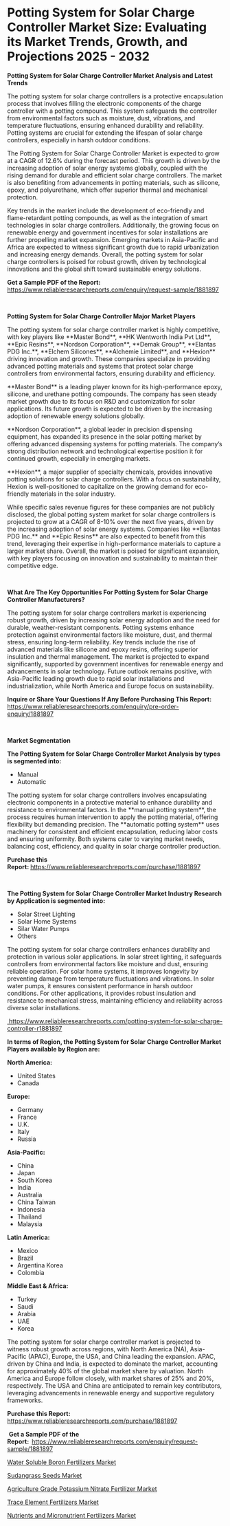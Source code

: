 <p><h1>Potting System for Solar Charge Controller Market Size: Evaluating its Market Trends, Growth, and Projections 2025 - 2032</h1></p><p><strong>Potting System for Solar Charge Controller Market Analysis and Latest Trends</strong></p>
<p><p>The potting system for solar charge controllers is a protective encapsulation process that involves filling the electronic components of the charge controller with a potting compound. This system safeguards the controller from environmental factors such as moisture, dust, vibrations, and temperature fluctuations, ensuring enhanced durability and reliability. Potting systems are crucial for extending the lifespan of solar charge controllers, especially in harsh outdoor conditions.</p><p>The Potting System for Solar Charge Controller Market is expected to grow at a CAGR of 12.6% during the forecast period. This growth is driven by the increasing adoption of solar energy systems globally, coupled with the rising demand for durable and efficient solar charge controllers. The market is also benefiting from advancements in potting materials, such as silicone, epoxy, and polyurethane, which offer superior thermal and mechanical protection.</p><p>Key trends in the market include the development of eco-friendly and flame-retardant potting compounds, as well as the integration of smart technologies in solar charge controllers. Additionally, the growing focus on renewable energy and government incentives for solar installations are further propelling market expansion. Emerging markets in Asia-Pacific and Africa are expected to witness significant growth due to rapid urbanization and increasing energy demands. Overall, the potting system for solar charge controllers is poised for robust growth, driven by technological innovations and the global shift toward sustainable energy solutions.</p></p>
<p><strong>Get a Sample PDF of the Report:&nbsp;</strong> <a href="https://www.reliableresearchreports.com/enquiry/request-sample/1881897?utm_campaign=9&utm_medium=2&utm_source=Github&utm_content=ia&utm_term=21012025&utm_id=potting-system-for-solar-charge-controller">https://www.reliableresearchreports.com/enquiry/request-sample/1881897</a></p>
<p>&nbsp;</p>
<p><strong>Potting System for Solar Charge Controller Major Market Players</strong></p>
<p><p>The potting system for solar charge controller market is highly competitive, with key players like **Master Bond**, **HK Wentworth India Pvt Ltd**, **Epic Resins**, **Nordson Corporation**, **Demak Group**, **Elantas PDG Inc.**, **Elchem Silicones**, **Alchemie Limited**, and **Hexion** driving innovation and growth. These companies specialize in providing advanced potting materials and systems that protect solar charge controllers from environmental factors, ensuring durability and efficiency.</p><p>**Master Bond** is a leading player known for its high-performance epoxy, silicone, and urethane potting compounds. The company has seen steady market growth due to its focus on R&D and customization for solar applications. Its future growth is expected to be driven by the increasing adoption of renewable energy solutions globally.</p><p>**Nordson Corporation**, a global leader in precision dispensing equipment, has expanded its presence in the solar potting market by offering advanced dispensing systems for potting materials. The company’s strong distribution network and technological expertise position it for continued growth, especially in emerging markets.</p><p>**Hexion**, a major supplier of specialty chemicals, provides innovative potting solutions for solar charge controllers. With a focus on sustainability, Hexion is well-positioned to capitalize on the growing demand for eco-friendly materials in the solar industry.</p><p>While specific sales revenue figures for these companies are not publicly disclosed, the global potting system market for solar charge controllers is projected to grow at a CAGR of 8-10% over the next five years, driven by the increasing adoption of solar energy systems. Companies like **Elantas PDG Inc.** and **Epic Resins** are also expected to benefit from this trend, leveraging their expertise in high-performance materials to capture a larger market share. Overall, the market is poised for significant expansion, with key players focusing on innovation and sustainability to maintain their competitive edge.</p></p>
<p>&nbsp;</p>
<p><strong>What Are The Key Opportunities For Potting System for Solar Charge Controller Manufacturers?</strong></p>
<p><p>The potting system for solar charge controllers market is experiencing robust growth, driven by increasing solar energy adoption and the need for durable, weather-resistant components. Potting systems enhance protection against environmental factors like moisture, dust, and thermal stress, ensuring long-term reliability. Key trends include the rise of advanced materials like silicone and epoxy resins, offering superior insulation and thermal management. The market is projected to expand significantly, supported by government incentives for renewable energy and advancements in solar technology. Future outlook remains positive, with Asia-Pacific leading growth due to rapid solar installations and industrialization, while North America and Europe focus on sustainability.</p></p>
<p><strong>Inquire or Share Your Questions If Any Before Purchasing This Report:</strong> <a href="https://www.reliableresearchreports.com/enquiry/pre-order-enquiry/1881897?utm_campaign=9&utm_medium=2&utm_source=Github&utm_content=ia&utm_term=21012025&utm_id=potting-system-for-solar-charge-controller">https://www.reliableresearchreports.com/enquiry/pre-order-enquiry/1881897</a></p>
<p>&nbsp;</p>
<p><strong>Market Segmentation</strong></p>
<p><strong>The Potting System for Solar Charge Controller Market Analysis by types is segmented into:</strong></p>
<p><ul><li>Manual</li><li>Automatic</li></ul></p>
<p><p>The potting system for solar charge controllers involves encapsulating electronic components in a protective material to enhance durability and resistance to environmental factors. In the **manual potting system**, the process requires human intervention to apply the potting material, offering flexibility but demanding precision. The **automatic potting system** uses machinery for consistent and efficient encapsulation, reducing labor costs and ensuring uniformity. Both systems cater to varying market needs, balancing cost, efficiency, and quality in solar charge controller production.</p></p>
<p><strong>Purchase this Report:&nbsp;</strong><a href="https://www.reliableresearchreports.com/purchase/1881897?utm_campaign=9&utm_medium=2&utm_source=Github&utm_content=ia&utm_term=21012025&utm_id=potting-system-for-solar-charge-controller">https://www.reliableresearchreports.com/purchase/1881897</a></p>
<p>&nbsp;</p>
<p><strong>The Potting System for Solar Charge Controller Market Industry Research by Application is segmented into:</strong></p>
<p><ul><li>Solar Street Lighting</li><li>Solar Home Systems</li><li>Silar Water Pumps</li><li>Others</li></ul></p>
<p><p>The potting system for solar charge controllers enhances durability and protection in various solar applications. In solar street lighting, it safeguards controllers from environmental factors like moisture and dust, ensuring reliable operation. For solar home systems, it improves longevity by preventing damage from temperature fluctuations and vibrations. In solar water pumps, it ensures consistent performance in harsh outdoor conditions. For other applications, it provides robust insulation and resistance to mechanical stress, maintaining efficiency and reliability across diverse solar installations.</p></p>
<p><a href="https://www.reliableresearchreports.com/potting-system-for-solar-charge-controller-r1881897?utm_campaign=9&utm_medium=2&utm_source=Github&utm_content=ia&utm_term=21012025&utm_id=potting-system-for-solar-charge-controller">&nbsp;https://www.reliableresearchreports.com/potting-system-for-solar-charge-controller-r1881897</a></p>
<p><strong>In terms of Region, the Potting System for Solar Charge Controller Market Players available by Region are:</strong></p>
<p>
    <p> <strong> North America: </strong>
        <ul>
            <li>United States</li>
            <li>Canada</li>
        </ul>
        </p> 
    <p> <strong> Europe: </strong>
        <ul>
            <li>Germany</li>
            <li>France</li>
            <li>U.K.</li>
            <li>Italy</li>
            <li>Russia</li>
        </ul>
        </p> 
    <p> <strong> Asia-Pacific: </strong>
        <ul>
            <li>China</li>
            <li>Japan</li>
            <li>South Korea</li>
            <li>India</li>
            <li>Australia</li>
            <li>China Taiwan</li>
            <li>Indonesia</li>
            <li>Thailand</li>
            <li>Malaysia</li>
        </ul>
        </p> 
    <p> <strong> Latin America: </strong>
        <ul>
            <li>Mexico</li>
            <li>Brazil</li>
            <li>Argentina Korea</li>
            <li>Colombia</li>
        </ul>
        </p> 
    <p> <strong> Middle East & Africa: </strong>
        <ul>
            <li>Turkey</li>
            <li>Saudi</li>
            <li>Arabia</li>
            <li>UAE</li>
            <li>Korea</li>
        </ul>
    </p>
    </p>
<p><p>The potting system for solar charge controller market is projected to witness robust growth across regions, with North America (NA), Asia-Pacific (APAC), Europe, the USA, and China leading the expansion. APAC, driven by China and India, is expected to dominate the market, accounting for approximately 40% of the global market share by valuation. North America and Europe follow closely, with market shares of 25% and 20%, respectively. The USA and China are anticipated to remain key contributors, leveraging advancements in renewable energy and supportive regulatory frameworks.</p></p>
<p><strong>Purchase this Report: </strong><a href="https://www.reliableresearchreports.com/purchase/1881897?utm_campaign=9&utm_medium=2&utm_source=Github&utm_content=ia&utm_term=21012025&utm_id=potting-system-for-solar-charge-controller">https://www.reliableresearchreports.com/purchase/1881897</a></p>
<p>&nbsp;<strong>Get a Sample PDF of the Report:&nbsp;&nbsp;</strong><a href="https://www.reliableresearchreports.com/enquiry/request-sample/1881897?utm_campaign=9&utm_medium=2&utm_source=Github&utm_content=ia&utm_term=21012025&utm_id=potting-system-for-solar-charge-controller">https://www.reliableresearchreports.com/enquiry/request-sample/1881897</a></p>
<p><strong></strong></p>
<p><p><a href="https://github.com/toldenargelia86/Market-Research-Report-List-1/blob/main/water-soluble-boron-fertilizers-market.md?utm_campaign=9&utm_medium=2&utm_source=Github&utm_content=ia&utm_term=21012025&utm_id=potting-system-for-solar-charge-controller">Water Soluble Boron Fertilizers Market</a></p><p><a href="https://github.com/mcfred89/Market-Research-Report-List-1/blob/main/sudangrass-seeds-market.md?utm_campaign=9&utm_medium=2&utm_source=Github&utm_content=ia&utm_term=21012025&utm_id=potting-system-for-solar-charge-controller">Sudangrass Seeds Market</a></p><p><a href="https://github.com/comasnickie/Market-Research-Report-List-1/blob/main/agriculture-grade-potassium-nitrate-fertilizer-market.md?utm_campaign=9&utm_medium=2&utm_source=Github&utm_content=ia&utm_term=21012025&utm_id=potting-system-for-solar-charge-controller">Agriculture Grade Potassium Nitrate Fertilizer Market</a></p><p><a href="https://github.com/bornergabrielle89/Market-Research-Report-List-1/blob/main/trace-element-fertilizers-market.md?utm_campaign=9&utm_medium=2&utm_source=Github&utm_content=ia&utm_term=21012025&utm_id=potting-system-for-solar-charge-controller">Trace Element Fertilizers Market</a></p><p><a href="https://github.com/wileonie19657/Market-Research-Report-List-1/blob/main/nutrients-and-micronutrient-fertilizers-market.md?utm_campaign=9&utm_medium=2&utm_source=Github&utm_content=ia&utm_term=21012025&utm_id=potting-system-for-solar-charge-controller">Nutrients and Micronutrient Fertilizers Market</a></p></p>